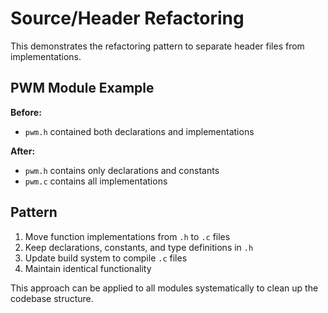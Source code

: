 # Source/Header Refactoring

This demonstrates the refactoring pattern to separate header files from implementations.

## PWM Module Example

**Before:**
- `pwm.h` contained both declarations and implementations

**After:**  
- `pwm.h` contains only declarations and constants
- `pwm.c` contains all implementations

## Pattern

1. Move function implementations from `.h` to `.c` files
2. Keep declarations, constants, and type definitions in `.h`
3. Update build system to compile `.c` files
4. Maintain identical functionality

This approach can be applied to all modules systematically to clean up the codebase structure.